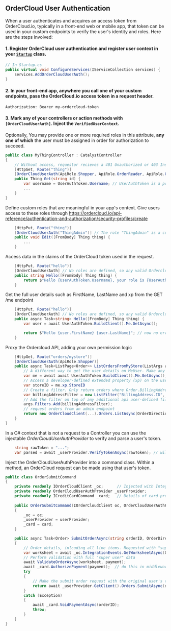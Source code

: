## OrderCloud User Authentication

When a user authenticates and acquires an access token from OrderCloud.io, typically in a front-end web or mobile app, that token can be used in your custom endpoints to verify the user's identity and roles. Here are the steps involved:

#### 1. Register OrderCloud user authentication and register user context in your [`Startup`](https://docs.microsoft.com/en-us/aspnet/core/fundamentals/startup) class.

```c#
// In Startup.cs
public virtual void ConfigureServices(IServiceCollection services) {
    services.AddOrderCloudUserAuth();
}
```
#### 2. In your front-end app, anywhere you call one of your custom endpoints, pass the OrderCloud.io access token in a request header.

```
Authorization: Bearer my-ordercloud-token
```

#### 3. Mark any of your controllers or action  methods with `[OrderCloudUserAuth]`. Inject the `VerifiedUserContext`.

Optionally, You may provide one or more required roles in this attribute, **any one of which** the user must be assigned in order for authorization to succeed.

```c#
public class MyThingController : CatalystController
{
    // Without access, requestor recieves a 401 Unauthorized or 403 InsufficientRoles error.
    [HttpGet, Route("thing")] 
    [OrderCloudUserAuth(ApiRole.Shopper, ApiRole.OrderReader, ApiRole.OrderAdmin)] // Any one of these threee roles gives access the endpoint 
    public Thing Get(string id) {
        var username = UserAuthToken.Username; // UserAuthToken is a property on CatalystController
        ...
    }
}
```

Define custom roles that are meaningful in your app's context.
Give users access to these roles through https://ordercloud.io/api-reference/authentication-and-authorization/security-profiles/create
```c#
    [HttpPut, Route("thing")]
    [OrderCloudUserAuth("ThingAdmin")] // The role "ThingAdmin" is a custom developer-defined role
    public void Edit([FromBody] Thing thing) {
        ...
    }
```

Access data in the claims of the OrderCloud token used in the request.
```c#
    [HttpPut, Route("hello")]
    [OrderCloudUserAuth] // No roles are defined, so any valid Ordercloud Token gives access.
    public string Hello([FromBody] Thing thing) {
        return $"Hello {UserAuthToken.Username}, your role is {UserAuthToken.CommerceRole}";.
    }
```

Get the full user details such as FirstName, LastName and xp from the GET /me endpoint
```c#
    [HttpPut, Route("hello")]
    [OrderCloudUserAuth] // No roles are defined, so any valid Ordercloud Token gives access.
    public async Task<string> Hello([FromBody] Thing thing) {
        var user = await UserAuthToken.BuildClient().Me.GetAsync();

        return $"Hello {user.FirstName} {user.LastName}"; // now no error thrown
    }
```

Proxy the Ordercloud API, adding your own permission logic
```c#
    [HttpGet, Route("orders/mystore")]
    [OrderCloudUserAuth(ApiRole.Shopper)] 
    public async Task<ListPage<Order>> ListOrdersFromMyStore(ListArgs args) {
        // A different way to get the user details on MeUser. Make any request from OcClient as the authenticated user.
        var me = await await UserAuthToken.BuildClient().Me.GetAsync();
        // Access a developer-defined extended property (xp) on the user called "StoreID".
        var storeID = me.xp.StoreID 
        // Create a filter. Only return orders where Order.BillingAddress.ID equals the user's storeID.   
        var billingAddressFilter = new ListFilter("BillingAddress.ID", storeID);
        // Add the filter on top of any additional api user-defined filters. 
        args.Filters.Add(billingAddressFilter);
        // request orders from an admin endpoint
        return new OrderCloudClient(...).Orders.ListAsync(OrderDirection.Outgoing, page: args.Page, pageSize: args.PageSize, filters: args.ToFilterString()) 
    }
}
```

In a C# context that is not a request to a Controller you can use the injectable *OrderCloudUserAuthProvider* to verify and parse a user's token. 
```c#
    string rawToken = "...";
    var parsed = await _userProvider.VerifyTokenAsync(rawToken); // will throw the same authentication errors as [OrderCloudUserAuth]
```

Inject the OrderCloudUserAuthProvider into a command class. Within a method, an OrderCloud request can be made using that user's token. 

```c#
public class OrderSubmitCommand 
{
    private readonly IOrderCloudClient _oc;      // Injected with Integration Client ID context. FullAccess "super user".
    private readonly OrderCloudUserAuthProvider _userProvider; 
    private readonly ICreditCardCommand _card;   // Details of card processing left unopinionated
    
    public OrderSubmitCommand(IOrderCloudClient oc, OrderCloudUserAuthProvider userProvider, ICreditCardCommand card)
    {
        _oc = oc;
        _userProvider = userProvider;
        _card = card;
    }

    public async Task<Order> SubmitOrderAsync(string orderID, OrderDirection direction, OrderCloudIntegrationsCreditCardPayment payment) 
    {
        // Order details, inlcuding all line items. Requested with "super user" client context.
        var worksheet = await _oc.IntegrationEvents.GetWorksheetAsync(OrderDirection.Incoming, orderID);
        // Perform validation with full "super user" data
        await ValidateOrderAsync(worksheet, payment);
        await _card.AuthorizePayment(payment);  // do this in middleware for security.
        try
        {
            // Make the submit order request with the original user's token.
            return await _userProvider.GetClient().Orders.SubmitAsync(direction, orderID); 
        }
        catch (Exception)
        {
            await _card.VoidPaymentAsync(orderID);
            throw;
        }
    }
}
```     

    

